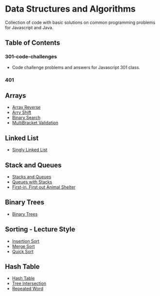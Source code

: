 # Data Structures and Algorithms
Collection of code with basic solutions on common programming problems for Javascript and Java.

## Table of Contents

### 301-code-challenges
* Code challenge problems and answers for Javascript 301 class.

### 401
## Arrays
* [Array Reverse](https://github.com/idothestamping/data-structures-and-algorithms/blob/master/401-code-challenges/documents/ArrayReverse.md)
* [Arry Shift](https://github.com/idothestamping/data-structures-and-algorithms/blob/master/401-code-challenges/documents/ArrayShift.md)
* [Binary Search](https://github.com/idothestamping/data-structures-and-algorithms/blob/master/401-code-challenges/documents/BinarySearch.md)
* [MultiBracket Validation](https://github.com/idothestamping/data-structures-and-algorithms/blob/master/Data-Structures/documents/MultiBracketValidation.md)

## Linked List
* [Singly Linked List](https://github.com/idothestamping/data-structures-and-algorithms/blob/master/Data-Structures/documents/LinkedList.md)

## Stack and Queues
* [Stacks and Queues](https://github.com/idothestamping/data-structures-and-algorithms/blob/master/Data-Structures/documents/StackAndQueues.md)
* [Queues with Stacks](https://github.com/idothestamping/data-structures-and-algorithms/blob/master/Data-Structures/documents/QueuesWithStacks.md)
* [First-in, First out Animal Shelter](https://github.com/idothestamping/data-structures-and-algorithms/blob/master/Data-Structures/documents/FifoAnimalShelter.md)

## Binary Trees
* [Binary Trees](https://github.com/idothestamping/data-structures-and-algorithms/blob/master/Data-Structures/documents/Tree.md)

## Sorting - Lecture Style
* [Insertion Sort](https://github.com/idothestamping/data-structures-and-algorithms/blob/master/Data-Structures/documents/InsertionSort.md)
* [Merge Sort](https://github.com/idothestamping/data-structures-and-algorithms/blob/master/Data-Structures/documents/MergeSort.md)
* [Quick Sort](https://github.com/idothestamping/data-structures-and-algorithms/blob/master/Data-Structures/documents/QuickSort.md)

## Hash Table
* [Hash Table](https://github.com/idothestamping/data-structures-and-algorithms/blob/master/Data-Structures/documents/HashTable.md)
* [Tree Intersection](https://github.com/idothestamping/data-structures-and-algorithms/blob/master/Data-Structures/documents/TreeIntersection.md)
* [Repeated Word](https://github.com/idothestamping/data-structures-and-algorithms/blob/master/Data-Structures/documents/ReapeatedWord.md)